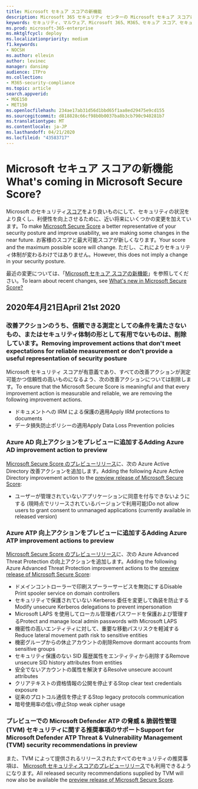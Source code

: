 ```yaml
---
title: Microsoft セキュア スコアの新機能
description: Microsoft 365 セキュリティ センターの Microsoft セキュア スコアについて、詳細をどのように計算するか、セキュリティ管理者がどんなことを期待できるかについて説明します。
keywords: セキュリティ、マルウェア、Microsoft 365、M365、セキュア スコア、セキュリティ センター、改善アクション
ms.prod: microsoft-365-enterprise
ms.mktglfcycl: deploy
ms.localizationpriority: medium
f1.keywords:
- NOCSH
ms.author: ellevin
author: levinec
manager: dansimp
audience: ITPro
ms.collection:
- M365-security-compliance
ms.topic: article
search.appverid:
- MOE150
- MET150
ms.openlocfilehash: 234ae17ab31d56d1bbd65f1aa8ed29475e9cd155
ms.sourcegitcommit: d818828c66cf98b0b0037ba8b3cb790c940281b7
ms.translationtype: MT
ms.contentlocale: ja-JP
ms.lasthandoff: 04/21/2020
ms.locfileid: "43583717"
---
```

# <a name="whats-coming-in-microsoft-secure-score"></a><span data-ttu-id="049e0-104">Microsoft セキュア スコアの新機能</span><span class="sxs-lookup"><span data-stu-id="049e0-104">What's coming in Microsoft Secure Score?</span></span>

<span data-ttu-id="049e0-105">Microsoft のセキュリティ[スコア](microsoft-secure-score.md)をより良いものにして、セキュリティの状況をより良くし、利便性を向上させるために、近い将来にいくつかの変更を加えています。</span><span class="sxs-lookup"><span data-stu-id="049e0-105">To make [Microsoft Secure Score](microsoft-secure-score.md) a better representative of your security posture and improve usability, we are making some changes in the near future.</span></span> <span data-ttu-id="049e0-106">お客様のスコアと最大可能スコアが新しくなります。</span><span class="sxs-lookup"><span data-stu-id="049e0-106">Your score and the maximum possible score will change.</span></span> <span data-ttu-id="049e0-107">ただし、これによりセキュリティ体制が変わるわけではありません。</span><span class="sxs-lookup"><span data-stu-id="049e0-107">However, this does not imply a change in your security posture.</span></span>

<span data-ttu-id="049e0-108">最近の変更については、「[Microsoft セキュア スコアの新機能](microsoft-secure-score.md#whats-new)」を参照してください。</span><span class="sxs-lookup"><span data-stu-id="049e0-108">To learn about recent changes, see [What's new in Microsoft Secure Score?](microsoft-secure-score.md#whats-new)</span></span>

## <a name="april-21st-2020"></a><span data-ttu-id="049e0-109">2020年4月21日</span><span class="sxs-lookup"><span data-stu-id="049e0-109">April 21st 2020</span></span>

### <a name="removing-improvement-actions-that-dont-meet-expectations-for-reliable-measurement-or-dont-provide-a-useful-representation-of-security-posture"></a><span data-ttu-id="049e0-110">改善アクションのうち、信頼できる測定としての条件を満たさないもの、またはセキュリティ体制の形として有用でないものは、削除しています。</span><span class="sxs-lookup"><span data-stu-id="049e0-110">Removing improvement actions that don't meet expectations for reliable measurement or don't provide a useful representation of security posture</span></span>

<span data-ttu-id="049e0-111">Microsoft セキュリティ スコアが有意義であり、すべての改善アクションが測定可能かつ信頼性の高いものになるよう、次の改善アクションについては削除します。</span><span class="sxs-lookup"><span data-stu-id="049e0-111">To ensure that the Microsoft Secure Score is meaningful and that every improvement action is measurable and reliable, we are removing the following improvement actions.</span></span>

- <span data-ttu-id="049e0-112">ドキュメントへの IRM による保護の適用</span><span class="sxs-lookup"><span data-stu-id="049e0-112">Apply IRM protections to documents</span></span>
- <span data-ttu-id="049e0-113">データ損失防止ポリシーの適用</span><span class="sxs-lookup"><span data-stu-id="049e0-113">Apply Data Loss Prevention policies</span></span>

### <a name="adding-azure-ad-improvement-action-to-preview"></a><span data-ttu-id="049e0-114">Azure AD 向上アクションをプレビューに追加する</span><span class="sxs-lookup"><span data-stu-id="049e0-114">Adding Azure AD improvement action to preview</span></span>

<span data-ttu-id="049e0-115">[Microsoft Secure Score のプレビューリリース](microsoft-secure-score-preview.md)に、次の Azure Active Directory 改善アクションを追加します。</span><span class="sxs-lookup"><span data-stu-id="049e0-115">Adding the following Azure Active Directory improvement action to the [preview release of Microsoft Secure Score](microsoft-secure-score-preview.md):</span></span>

- <span data-ttu-id="049e0-116">ユーザーが管理されていないアプリケーションに同意を付与できないようにする (現時点でリリースされているバージョンで利用可能)</span><span class="sxs-lookup"><span data-stu-id="049e0-116">Do not allow users to grant consent to unmanaged applications (currently available in released version)</span></span>

### <a name="adding-azure-atp-improvement-actions-to-preview"></a><span data-ttu-id="049e0-117">Azure ATP 向上アクションをプレビューに追加する</span><span class="sxs-lookup"><span data-stu-id="049e0-117">Adding Azure ATP improvement actions to preview</span></span>

<span data-ttu-id="049e0-118">[Microsoft Secure Score のプレビューリリース](microsoft-secure-score-preview.md)に、次の Azure Advanced Threat Protection の向上アクションを追加します。</span><span class="sxs-lookup"><span data-stu-id="049e0-118">Adding the following Azure Advanced Threat Protection improvement actions to the [preview release of Microsoft Secure Score](microsoft-secure-score-preview.md):</span></span>

- <span data-ttu-id="049e0-119">ドメインコントローラーで印刷スプーラーサービスを無効にする</span><span class="sxs-lookup"><span data-stu-id="049e0-119">Disable Print spooler service on domain controllers</span></span>
- <span data-ttu-id="049e0-120">セキュリティで保護されていない Kerberos 委任を変更して偽装を防止する</span><span class="sxs-lookup"><span data-stu-id="049e0-120">Modify unsecure Kerberos delegations to prevent impersonation</span></span>
- <span data-ttu-id="049e0-121">Microsoft LAPS を使用してローカル管理者パスワードを保護および管理する</span><span class="sxs-lookup"><span data-stu-id="049e0-121">Protect and manage local admin passwords with Microsoft LAPS</span></span>
- <span data-ttu-id="049e0-122">機密性の高いエンティティに対して、重要な移動パスリスクを軽減する</span><span class="sxs-lookup"><span data-stu-id="049e0-122">Reduce lateral movement path risk to sensitive entities</span></span>
- <span data-ttu-id="049e0-123">機密グループからの休止アカウントの削除</span><span class="sxs-lookup"><span data-stu-id="049e0-123">Remove dormant accounts from sensitive groups</span></span>
- <span data-ttu-id="049e0-124">セキュリティ保護のない SID 履歴属性をエンティティから削除する</span><span class="sxs-lookup"><span data-stu-id="049e0-124">Remove unsecure SID history attributes from entities</span></span>
- <span data-ttu-id="049e0-125">安全でないアカウントの属性を解決する</span><span class="sxs-lookup"><span data-stu-id="049e0-125">Resolve unsecure account attributes</span></span>
- <span data-ttu-id="049e0-126">クリアテキストの資格情報の公開を停止する</span><span class="sxs-lookup"><span data-stu-id="049e0-126">Stop clear text credentials exposure</span></span>
- <span data-ttu-id="049e0-127">従来のプロトコル通信を停止する</span><span class="sxs-lookup"><span data-stu-id="049e0-127">Stop legacy protocols communication</span></span>
- <span data-ttu-id="049e0-128">暗号使用率の低い停止</span><span class="sxs-lookup"><span data-stu-id="049e0-128">Stop weak cipher usage</span></span>

### <a name="support-for-microsoft-defender-atp-threat--vulnerability-management-tvm-security-recommendations-in-preview"></a><span data-ttu-id="049e0-129">プレビューでの Microsoft Defender ATP の脅威 & 脆弱性管理 (TVM) セキュリティに関する推奨事項のサポート</span><span class="sxs-lookup"><span data-stu-id="049e0-129">Support for Microsoft Defender ATP Threat & Vulnerability Management (TVM) security recommendations in preview</span></span>

<span data-ttu-id="049e0-130">また、TVM によって提供されるリリースされたすべてのセキュリティの推奨事項は、 [Microsoft セキュリティスコアのプレビューリリース](microsoft-secure-score-preview.md)でも利用できるようになります。</span><span class="sxs-lookup"><span data-stu-id="049e0-130">All released security recommendations supplied by TVM will now also be available the [preview release of Microsoft Secure Score](microsoft-secure-score-preview.md).</span></span>
